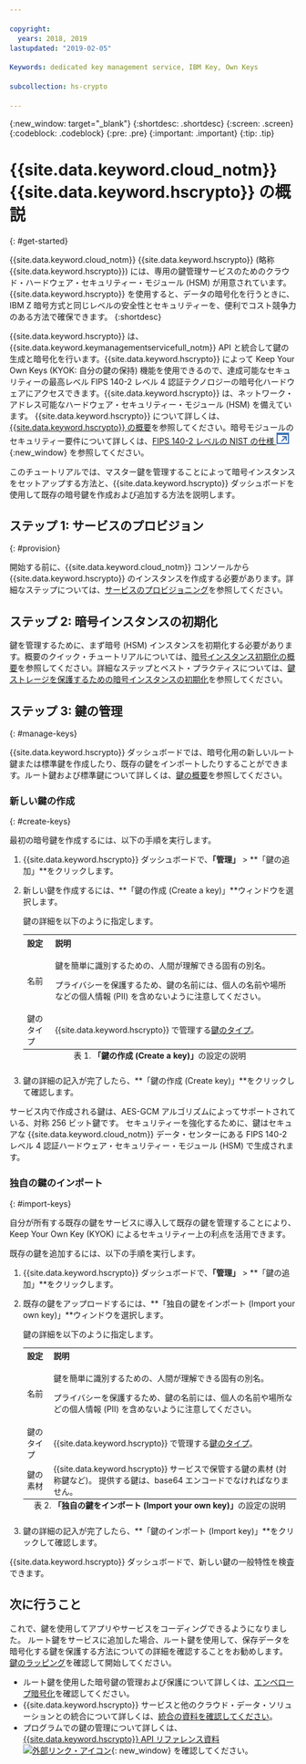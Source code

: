 ```yaml
---

copyright:
  years: 2018, 2019
lastupdated: "2019-02-05"

Keywords: dedicated key management service, IBM Key, Own Keys

subcollection: hs-crypto

---
```


{:new_window: target="_blank"}
{:shortdesc: .shortdesc}
{:screen: .screen}
{:codeblock: .codeblock}
{:pre: .pre}
{:important: .important}
{:tip: .tip}

# {{site.data.keyword.cloud_notm}} {{site.data.keyword.hscrypto}} の概説
{: #get-started}

<!-- {{site.data.keyword.cloud}} {{site.data.keyword.hscrypto}} is in the BETA phase and is for tryout and test purpose only. To prevent data loss, use only test data in the current service. This restriction also applies to using {{site.data.keyword.hscrypto}} with other  {{site.data.keyword.cloud_notm}} services.
{:important} -->

{{site.data.keyword.cloud_notm}} {{site.data.keyword.hscrypto}} (略称 {{site.data.keyword.hscrypto}}) には、専用の鍵管理サービスのためのクラウド・ハードウェア・セキュリティー・モジュール (HSM) が用意されています。{{site.data.keyword.hscrypto}} を使用すると、データの暗号化を行うときに、IBM Z 暗号方式と同じレベルの安全性とセキュリティーを、便利でコスト競争力のある方法で確保できます。
{:shortdesc}

{{site.data.keyword.hscrypto}} は、{{site.data.keyword.keymanagementservicefull_notm}} API と統合して鍵の生成と暗号化を行います。{{site.data.keyword.hscrypto}} によって Keep Your Own Keys (KYOK: 自分の鍵の保持) 機能を使用できるので、達成可能なセキュリティーの最高レベル FIPS 140-2 レベル 4 認証テクノロジーの暗号化ハードウェアにアクセスできます。{{site.data.keyword.hscrypto}} は、ネットワーク・アドレス可能なハードウェア・セキュリティー・モジュール (HSM) を備えています<!-- and is accessible via PKCS#11 application programming interfaces (APIs) with several popular programming languages such as Java, JavaScript, Swift, and so on-->。<!-- You can access {{site.data.keyword.hscrypto}} via an Advanced Cryptography Service Provider (ACSP) client, which communicates with the ACSP server to enable you to access the backend cryptographic resources.--> {{site.data.keyword.hscrypto}} について詳しくは、[{{site.data.keyword.hscrypto}} の概要](/docs/services/hs-crypto/overview.html)を参照してください。暗号モジュールのセキュリティー要件について詳しくは、[FIPS 140-2 レベルの NIST の仕様 ![外部リンク・アイコン](image/external_link.svg "外部リンク・アイコン")](https://csrc.nist.gov/publications/detail/fips/140/2/final){:new_window} を参照してください。

<!-- {{site.data.keyword.hscrypto}} is the cryptography that {{site.data.keyword.blockchainfull_notm}} Platform is built with. It is also a member of the {{site.data.keyword.cloud_notm}} Hyper Protect Family, including [{{site.data.keyword.cloud_notm}} Hyper Protect DBaaS ![External link icon](image/external_link.svg "External link icon")](https://cloud.ibm.com/docs/services/hypersecure-dbaas/index.html){:new_window}, {{site.data.keyword.cloud_notm}} {{site.data.keyword.hscrypto}}, [{{site.data.keyword.cloud_notm}} Container Service ![External link icon](image/external_link.svg "External link icon")](https://cloud.ibm.com/docs/containers/container_index.html){:new_window}, and [{{site.data.keyword.cloud_notm}} {{site.data.keyword.hsplatform}} ![External link icon](image/external_link.svg "External link icon")](https://cloud.ibm.com/docs/services/hypersecure-platform/index.html){:new_window}. -->

このチュートリアルでは、マスター鍵を管理することによって暗号インスタンスをセットアップする方法と、{{site.data.keyword.hscrypto}} ダッシュボードを使用して既存の暗号鍵を作成および追加する方法を説明します。


## ステップ 1: サービスのプロビジョン
{: #provision}

開始する前に、{{site.data.keyword.cloud_notm}} コンソールから {{site.data.keyword.hscrypto}} のインスタンスを作成する必要があります。詳細なステップについては、[サービスのプロビジョニング](/docs/services/hs-crypto/provision.html)を参照してください。

## ステップ 2: 暗号インスタンスの初期化

鍵を管理するために、まず暗号 (HSM) インスタンスを初期化する必要があります。概要のクイック・チュートリアルについては、[暗号インスタンス初期化の概要](/docs/services/hs-crypto/get_started_hsm.html)を参照してください。詳細なステップとベスト・プラクティスについては、[鍵ストレージを保護するための暗号インスタンスの初期化](/docs/services/hs-crypto/initialize_hsm.html)を参照してください。

## ステップ 3: 鍵の管理
{: #manage-keys}

{{site.data.keyword.hscrypto}} ダッシュボードでは、暗号化用の新しいルート鍵または標準鍵を作成したり、既存の鍵をインポートしたりすることができます。ルート鍵および標準鍵について詳しくは、[鍵の概要](/docs/services/hs-crypto/keys_intro.html)を参照してください。

### 新しい鍵の作成
{: #create-keys}

最初の暗号鍵を作成するには、以下の手順を実行します。

1. {{site.data.keyword.hscrypto}} ダッシュボードで、**「管理」** &gt; **「鍵の追加」**をクリックします。
2. 新しい鍵を作成するには、**「鍵の作成 (Create a key)」**ウィンドウを選択します。

    鍵の詳細を以下のように指定します。

    <table>
      <tr>
        <th>設定</th>
        <th>説明</th>
      </tr>
      <tr>
        <td>名前</td>
        <td>
          <p>鍵を簡単に識別するための、人間が理解できる固有の別名。</p>
          <p>プライバシーを保護するため、鍵の名前には、個人の名前や場所などの個人情報 (PII) を含めないように注意してください。</p>
        </td>
      </tr>
      <tr>
        <td>鍵のタイプ</td>
        <td>{{site.data.keyword.hscrypto}} で管理する<a href="/docs/services/key-protect/concepts/envelope-encryption.html#key-types">鍵のタイプ</a>。</td>
      </tr>
      <caption style="caption-side:bottom;">表 1. <b>「鍵の作成 (Create a key)」</b>の設定の説明</caption>
    </table>

3. 鍵の詳細の記入が完了したら、**「鍵の作成 (Create key)」**をクリックして確認します。

サービス内で作成される鍵は、AES-GCM アルゴリズムによってサポートされている、対称 256 ビット鍵です。 セキュリティーを強化するために、鍵はセキュアな {{site.data.keyword.cloud_notm}} データ・センターにある FIPS 140-2 レベル 4 認証ハードウェア・セキュリティー・モジュール (HSM) で生成されます。

### 独自の鍵のインポート
{: #import-keys}

自分が所有する既存の鍵をサービスに導入して既存の鍵を管理することにより、Keep Your Own Key (KYOK) によるセキュリティー上の利点を活用できます。

既存の鍵を追加するには、以下の手順を実行します。

1. {{site.data.keyword.hscrypto}} ダッシュボードで、**「管理」** &gt; **「鍵の追加」**をクリックします。
2. 既存の鍵をアップロードするには、**「独自の鍵をインポート (Import your own key)」**ウィンドウを選択します。

    鍵の詳細を以下のように指定します。

    <table>
      <tr>
        <th>設定</th>
        <th>説明</th>
      </tr>
      <tr>
        <td>名前</td>
        <td>
          <p>鍵を簡単に識別するための、人間が理解できる固有の別名。</p>
          <p>プライバシーを保護するため、鍵の名前には、個人の名前や場所などの個人情報 (PII) を含めないように注意してください。</p>
        </td>
      </tr>
      <tr>
        <td>鍵のタイプ</td>
        <td>{{site.data.keyword.hscrypto}} で管理する<a href="/docs/services/key-protect/concepts/envelope-encryption.html#key-types">鍵のタイプ</a>。</td>
      </tr>
      <tr>
        <td>鍵の素材</td>
        <td>{{site.data.keyword.hscrypto}} サービスで保管する鍵の素材 (対称鍵など)。 提供する鍵は、base64 エンコードでなければなりません。</td>
      </tr>
      <caption style="caption-side:bottom;">表 2. <b>「独自の鍵をインポート (Import your own key)」</b>の設定の説明</caption>
    </table>

3. 鍵の詳細の記入が完了したら、**「鍵のインポート (Import key)」**をクリックして確認します。

{{site.data.keyword.hscrypto}} ダッシュボードで、新しい鍵の一般特性を検査できます。

## 次に行うこと

これで、鍵を使用してアプリやサービスをコーディングできるようになりました。 ルート鍵をサービスに追加した場合、ルート鍵を使用して、保存データを暗号化する鍵を保護する方法についての詳細を確認することをお勧めします。 [鍵のラッピング](/docs/services/hs-crypto/wrap-keys.html)を確認して開始してください。

- ルート鍵を使用した暗号鍵の管理および保護について詳しくは、[エンベロープ暗号化](/docs/services/key-protect/concepts/envelope-encryption.html)を確認してください。
- {{site.data.keyword.hscrypto}} サービスと他のクラウド・データ・ソリューションとの統合について詳しくは、[統合の資料を確認してください](/docs/services/key-protect/integrations/integrate-services.html)。
- プログラムでの鍵の管理について詳しくは、[{{site.data.keyword.hscrypto}} API リファレンス資料 ![外部リンク・アイコン](../../icons/launch-glyph.svg "外部リンク・アイコン")](https://cloud.ibm.com/apidocs/hs-crypto){: new_window} を確認してください。

<!-- Complete the following steps to provision {{site.data.keyword.hscrypto}}:
1. Log in to your [IBM Cloud account ![External link icon](image/external_link.svg "External link icon")](https://cloud.ibm.com/){:new_window}.
2. Visit [{{site.data.keyword.cloud_notm}} Experimental Services ![External link icon](image/external_link.svg "External link icon")](https://cloud.ibm.com/catalog/labs/){:new_window} to see the list of services in experimental phase.
3. From the **All Categories** navigation pane on the left, click the **Security** category under **Platform**.
4. From the list of services, click the **{{site.data.keyword.hscrypto}}** tile.
5. Select the **{{site.data.keyword.hscrypto}} Lite Plan**, and click **Create** to provision an instance of {{site.data.keyword.IBM_notm}} CloudCrypto in the account, region, and resource group where you log in.-->

<!-- ## Installing ACSP client libraries -->

<!-- You can access {{site.data.keyword.hscrypto}} via an Advanced Cryptography Service Provider (ACSP) client. Complete the following steps to install the ACSP client libraries in your local environment. -->

<!-- 1. Download the installation package from the [GitHub repository ![External link icon](image/external_link.svg "External link icon")](https://github.com/ibm-developer/ibm-cloud-hyperprotectcrypto){:new_window}. In the **packages** folder, choose the installation package file that is suitable for your operation system and CPU architecture. For example, for Ubuntu on x86, choose `acsp-pkcs11-client_1.5-3.5_amd64.deb`.
2. Install the package to install the ACSP client libraries with the `dpkg` command. For example, `dpkg -i acsp-pkcs11-client_1.5-3.5_amd64.deb`. -->



<!-- ## Configuring ACSP client -->

<!-- At the current stage, {{site.data.keyword.hscrypto}} provides only self-signed certificates.

You need to configure the ACSP client to enable a proper secure communication channel (mutual TLS) to your service instance in the cloud. -->

<!-- 1. In your {{site.data.keyword.hscrypto}} service instance in {{site.data.keyword.cloud_notm}}, select **Manage** from the left navigator.
2. On the "Manage" screen, click the **Download Config** button to download the `acsp_client_credentials.uue` file.
3. Copy the `acsp_client_credentials.uue` file to the `/opt/ibm/acsp-pkcs11-client/config` directory in your local environment.
4. In the `/opt/ibm/acsp-pkcs11-client/config` directory, decode the file with the following command:
       `base64 --decode acsp_client_credentials.uue > acsp_client_credentials.tar`
5. Extract the client credentials file with the following command:
       `tar xf acsp_client_credentials.tar`
6. Move the `server-config` files into the default place with the following command:
       `mv server-config/* ./`
7. Rename the client credentials file with the following command:
       `mv acsp.properties.client acsp.properties`
8. (Optional:) Change group ID of the files with the following command:
       `chown root.pkcs11 *`
9. Enable ACSP to use the proper config for the service instance in the cloud:
       `export ACSP_P11=/opt/ibm/acsp-pkcs11-client/config/acsp.properties` -->

<!-- Now your ACSP client is operational and your {{site.data.keyword.hscrypto}} is ready to use!

For more information about ACSP client installation and configuration, see [ACSP Client Installation and Configuration Guide ![External link icon](image/external_link.svg "External link icon")](https://github.com/ibm-developer/ibm-cloud-hyperprotectcrypto/blob/master/doc/ACSP-client-config-guide.pdf){:new_window}. -->

